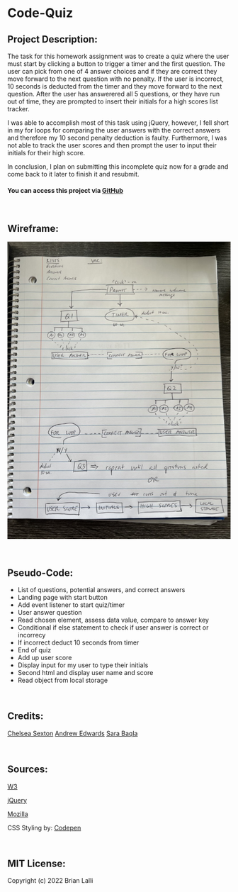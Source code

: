 # Code-Quiz


## Project Description:
The task for this homework assignment was to create a quiz where the user must start by clicking a button to trigger a timer and the first question. The user can pick from one of 4 answer choices and if they are correct they move forward to the next question with no penalty. If the user is incorrect, 10 seconds is deducted from the timer and they move forward to the next question. After the user has answerered all 5 questions, or they have run out of time, they are prompted to insert their initials for a high scores list tracker.

I was able to accomplish most of this task using jQuery, however, I fell short in my for loops for comparing the user answers with the correct answers and therefore my 10 second penalty deduction is faulty. Furthermore, I was not able to track the user scores and then prompt the user to input their initials for their high score.

In conclusion, I plan on submitting this incomplete quiz now for a grade and come back to it later to finish it and resubmit.



#### You can access this project via [GitHub](https://github.com/BrianLalli/Random-Password-Generator)

<br>



## Wireframe:
![Wireframw](./assets/images/CF6FFF7E-8E53-4A99-AD95-86AB05ACB871_1_105_c.jpeg)

<br>

## Pseudo-Code:
* List of questions, potential answers, and correct answers
* Landing page with start button
* Add event listener to start quiz/timer
* User answer question
* Read chosen element, assess data value, compare to answer key
* Conditional if else statement to check if user answer is correct or incorrecy
* If incorrect deduct 10 seconds from timer
* End of quiz
* Add up user score
* Display input for my user to type their initials
* Second html and display user name and score
* Read object from local storage


<br>


## Credits:
[Chelsea Sexton](https://github.com/chelsea314)
[Andrew Edwards](https://github.com/Andrew87E)
[Sara Baqla](https://github.com/missatrox44)

<br>

## Sources:
[W3](https://www.w3schools.com/jsref/met_win_setinterval.asp)

[jQuery](https://api.jquery.com/removeclass/)

[Mozilla](https://developer.mozilla.org/en-US/docs/Web/JavaScript/Reference/Global_Objects/Array)

CSS Styling by: [Codepen](https://codepen.io/yuhomyan/pen/OJMejWJ)

<br>

## MIT License:

Copyright (c) 2022 Brian Lalli